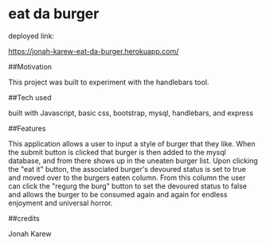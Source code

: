 #  eat da burger

deployed link:

https://jonah-karew-eat-da-burger.herokuapp.com/

##Motivation

This project was built to experiment with the handlebars tool. 

##Tech used

built with Javascript, basic css, bootstrap, mysql, handlebars, and express

##Features

This application allows a user to input a style of burger that they like. When the submit button is clicked that burger is then added to the mysql database, and from there shows up in the uneaten burger list. Upon clicking the "eat it" button, the associated burger's devoured status is set to true and moved over to the burgers eaten column. From this column the user can click the "regurg the burg" button to set the devoured status to false and allows the burger to be consumed again and again for endless enjoyment and universal horror.

##credits

Jonah Karew